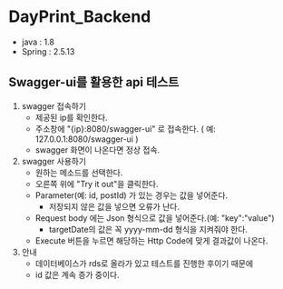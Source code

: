 # DayPrint_Backend

- java : 1.8
- Spring : 2.5.13


## Swagger-ui를 활용한 api 테스트

1. swagger 접속하기
   - 제공된 ip를 확인한다.
   - 주소창에 "{ip}:8080/swagger-ui" 로 접속한다. ( 예: 127.0.0.1:8080/swagger-ui )
   - swagger 화면이 나온다면 정상 접속.
2. swagger 사용하기
    - 원하는 메소드를 선택한다.
    - 오른쪽 위에 "Try it out"을 클릭한다.
    - Parameter(예: id, postId) 가 있는 경우는 값을 넣어준다.
      - 저장되지 않은 값을 넣으면 오류가 난다.
    - Request body 에는 Json 형식으로 값을 넣어준다.(예: "key":"value")
      - targetDate의 값은 꼭 yyyy-mm-dd 형식을 지켜줘야 한다.
    - Execute 버튼을 누르면 해당하는 Http Code에 맞게 결과값이 나온다.
3. 안내
    - 데이터베이스가 rds로 올라가 있고 테스트를 진행한 후이기 때문에
    - id 값은 계속 증가 중이다.
